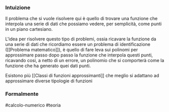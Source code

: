 ### Intuizione
Il problema che si vuole risolvere qui è quello di trovare una funzione che interpola una serie di dati che possiamo vedere, per semplicità, come punti in un piano cartesiano. 

L'idea per risolvere questo tipo di problemi, ossia ricavare la funzione da una serie di dati che ricordiamo essere un problema di identificazione ([[Problema matematico]]), è quello di fare leva sui polinomi per approssimare passo dopo passo la funzione che interpola questi punti, ricavando cosi, a netto di un errore, un polinomio che si comporterà come la funzione che ha generato quei dati punti.

Esistono più [[Classi di funzioni approssimanti]] che meglio si adattano ad approssimare diverse tipologie di funzioni 

### Formalmente


#calcolo-numerico #teoria  